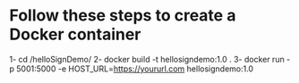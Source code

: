 # Follow these steps to create a Docker container

1- cd /helloSignDemo/
2- docker build -t hellosigndemo:1.0 .
3- docker run -p 5001:5000 -e HOST_URL=https://yoururl.com hellosigndemo:1.0

